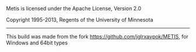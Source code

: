 Metis is licensed under the Apache License, Version 2.0

Copyright 1995-2013, Regents of the University of Minnesota


---
This build was made from the fork https://github.com/jglrxavpok/METIS, for Windows and 64bit types